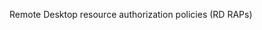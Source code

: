 <Token xmlns:xlink="http://www.w3.org/1999/xlink">Remote Desktop resource authorization policies (RD RAPs)</Token>